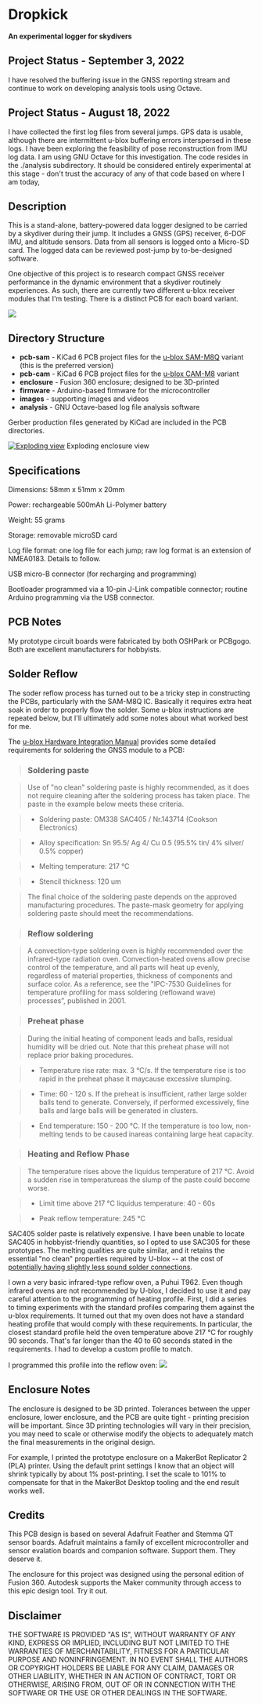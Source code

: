 
# Dropkick
**An experimental logger for skydivers**

## Project Status - September 3, 2022
I have resolved the buffering issue in the GNSS reporting stream and continue to work on developing analysis tools using Octave.

## Project Status - August 18, 2022
I have collected the first log files from several jumps. GPS data is usable, although there are intermittent u-blox buffering errors
 interspersed in these logs. I have been exploring the feasibility of pose reconstruction from IMU log data.
 I am using GNU Octave for this investigation. The code resides in the ./analysis subdirectory.  It should be considered entirely experimental
 at this stage - don't trust the accuracy of any of that code based on where I am today,
 
 ## Description

This is a stand-alone, battery-powered data logger designed to be
carried by a skydiver during their jump.  It includes a GNSS (GPS) receiver, 6-DOF IMU, and altitude sensors. Data from all sensors is logged onto a Micro-SD card. The logged data can be reviewed post-jump by to-be-designed software.

One objective of this project is to research compact GNSS receiver performance in the dynamic environment that a skydiver routinely experiences. As such, there are currently two different u-blox receiver modules that I'm testing. There is a distinct PCB for each board variant.

![](images/dropkick-03.png)

## Directory Structure
* **pcb-sam** - KiCad 6 PCB project files for the [u-blox SAM-M8Q](https://content.u-blox.com/sites/default/files/SAM-M8Q_DataSheet_%28UBX-16012619%29.pdf) variant (this is the preferred version)
* **pcb-cam** - KiCad 6 PCB project files for the [u-blox CAM-M8](https://content.u-blox.com/sites/default/files/CAM-M8-FW3_DataSheet_%28UBX-15031574%29.pdf) variant
* **enclosure** - Fusion 360 enclosure; designed to be 3D-printed
* **firmware** - Arduino-based firmware for the microcontroller
* **images** - supporting images and videos
* **analysis** - GNU Octave-based log file analysis software


Gerber production files generated by KiCad are included in the PCB directories.

[![Exploding view](https://img.youtube.com/vi/lXImMEB2fik/0.jpg)](https://www.youtube.com/watch?v=lXImMEB2fik)
Exploding enclosure view

## Specifications

Dimensions: 58mm x 51mm x 20mm

Power: rechargeable 500mAh Li-Polymer battery

Weight: 55 grams

Storage: removable microSD card

Log file format: one log file for each jump; raw log format is an extension of NMEA0183. Details to follow.

USB micro-B connector (for recharging and programming)

Bootloader programmed via a 10-pin J-Link compatible connector; routine Arduino programming via the USB connector.

## PCB Notes
My prototype circuit boards were fabricated by both OSHPark or PCBgogo. Both are excellent manufacturers for hobbyists.

## Solder Reflow

The soder reflow process has turned out to be a tricky step in constructing the PCBs, particularly with the SAM-M8Q IC.  Basically it requires extra heat soak in
  order to properly flow the solder.  Some u-blox instructions are repeated below, but I'll ultimately add some notes about what worked best for me.

The [u-blox Hardware Integration Manual](https://www.u-blox.com/en/docs/UBX-16018358) provides some detailed requirements for soldering the GNSS module to a PCB:

> ### Soldering paste

>Use of "no clean" soldering paste is highly recommended, as it does not require cleaning after the soldering process has taken place. The paste in the example below meets these criteria.

> * Soldering paste: OM338 SAC405 / Nr.143714 (Cookson Electronics)

> * Alloy specification: Sn 95.5/ Ag 4/ Cu 0.5 (95.5% tin/ 4% silver/ 0.5% copper)

> * Melting temperature: 217 °C

> * Stencil thickness: 120 um

> The final choice of the soldering paste depends on the approved manufacturing procedures. The paste-mask geometry for applying soldering paste should meet the recommendations. 

> ### Reflow soldering

> A convection-type soldering oven is highly recommended over the infrared-type radiation oven. Convection-heated ovens allow precise control of the temperature, and all parts will heat up evenly, regardless of material properties, thickness of components and surface color. As a reference, see the "IPC-7530 Guidelines for temperature profiling for mass soldering (reflowand wave) processes”, published in 2001.

> ### Preheat phase

>During the initial heating of component leads and balls, residual humidity will be dried out. Note that this preheat phase will not replace prior baking procedures.

> * Temperature rise rate: max. 3 °C/s. If the temperature rise is too rapid in the preheat phase it maycause excessive slumping.

> * Time: 60 - 120 s. If the preheat is insufficient, rather large solder balls tend to generate. Conversely, if performed excessively, fine balls and large balls will be generated in clusters.

> * End temperature: 150 - 200 °C. If the temperature is too low, non-melting tends to be caused inareas containing large heat capacity. 

> ### Heating and Reflow Phase

> The temperature rises above the liquidus temperature of 217 °C. Avoid a sudden rise in temperatureas the slump of the paste could become worse.

> * Limit time above 217 °C liquidus temperature: 40 - 60s

> * Peak reflow temperature: 245 °C

SAC405 solder paste is relatively expensive. I have been unable to locate SAC405 in hobbyist-friendly quantities, so I opted to use SAC305 for these prototypes. The melting qualities are quite similar, and it retains the essential "no clean" properties required by U-blox -- at the cost of [potentially having slightly less sound solder connections](https://citeseerx.ist.psu.edu/viewdoc/download?doi=10.1.1.517.4830&rep=rep1&type=pdf#:~:text=The%20North%20American%20industry%20generally,comparable%20to%20that%20of%20SAC405.).

I own a very basic infrared-type reflow oven, a Puhui T962. Even though infrared ovens are not recommended by U-blox, I decided to use it and pay careful attention to the programming of heating profile. First, I did a series to timing experiments with the standard profiles comparing them against the u-blox requirements. It turned out that my oven does not have a standard heating profile that would comply with these requirements. In particular, the closest standard profile held the oven temperature above 217 °C for roughly 90 seconds. That's far longer than the 40 to 60 seconds stated in the requirements. I had to develop a custom profile to match.

I programmed this profile into the reflow oven:
![](images/reflow-profile.PNG)

## Enclosure Notes
The enclosure is designed to be 3D printed. Tolerances between the upper enclosure, lower enclosure, and the PCB
 are quite tight - printing precision will be important. Since 3D printing technologies will vary in their precision, 
 you may need to scale or otherwise modify the objects to adequately match the final measurements in the original design.

For example, I printed the prototype enclosure on a MakerBot Replicator 2 (PLA) printer.  Using the default print settings
 I know that an object will shrink typically by about 1% post-printing.  I set the scale to 101% to compensate for that 
 in the MakerBot Desktop tooling and the end result works well.

## Credits

This PCB design is based on several Adafruit Feather and Stemma QT sensor boards.  Adafruit maintains a family of
 excellent microcontroller and sensor evalation boards and companion software.  Support them. They deserve it.

The enclosure for this project was designed using the personal edition of Fusion 360. Autodesk supports the Maker community through access to this epic design tool.  Try it out.


## Disclaimer
THE SOFTWARE IS PROVIDED "AS IS", WITHOUT WARRANTY OF ANY KIND, EXPRESS OR IMPLIED, INCLUDING BUT NOT LIMITED TO THE WARRANTIES OF MERCHANTABILITY,
FITNESS FOR A PARTICULAR PURPOSE AND NONINFRINGEMENT. IN NO EVENT SHALL THE
AUTHORS OR COPYRIGHT HOLDERS BE LIABLE FOR ANY CLAIM, DAMAGES OR OTHER
LIABILITY, WHETHER IN AN ACTION OF CONTRACT, TORT OR OTHERWISE, ARISING FROM,
OUT OF OR IN CONNECTION WITH THE SOFTWARE OR THE USE OR OTHER DEALINGS IN THE
SOFTWARE.
